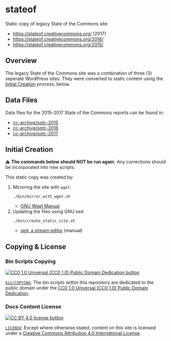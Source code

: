# stateof

Static copy of legacy State of the Commons site:
- https://stateof.creativecommons.org/ (2017)
- https://stateof.creativecommons.org/2016/
- https://stateof.creativecommons.org/2015/


## Overview

The legacy State of the Commons site was a combination of three (3) seperate
WordPress sites. They were converted to static content using the [Initial
Creation](#initial-creation) process, below.


## Data Files

Data files for the 2015-2017 State of the Commons reports can be found in:
- [cc-archive/sotc-2015](https://github.com/cc-archive/sotc-2015)
- [cc-archive/sotc-2016](https://github.com/cc-archive/sotc-2016)
- [cc-archive/sotc-2017](https://github.com/cc-archive/sotc-2017)


## Initial Creation

:warning: **The commands below should NOT be run again.** Any corrections
should be incorporated into new scripts.

This static copy was created by:
1. Mirroring the site with `wget`:
    ```shell
    ./bin/mirror_with_wget.sh
    ```
   - [GNU Wget Manual](http://www.gnu.org/software/wget/manual/wget.html)
2. Updating the files using GNU sed
    ```shell
    ./bin/create_static_site.sh
    ```
   - [sed, a stream editor](https://www.gnu.org/software/sed/manual/sed.html)
     (manual)


## Copying & License


### Bin Scripts Copying

[![CC0 1.0 Universal (CC0 1.0) Public Domain Dedication
button][cc-zero-png]][cc-zero]

[`bin/COPYING`](bin/COPYING): The bin scripts within this repository are
dedicated to the public domain under the [CC0 1.0 Universal (CC0 1.0) Public
Domain Dedication][cc-zero].

[cc-zero-png]: https://licensebuttons.net/l/zero/1.0/88x31.png "CC0 1.0 Universal (CC0 1.0) Public Domain Dedication button"
[cc-zero]: https://creativecommons.org/publicdomain/zero/1.0/


### Docs Content License

[![CC BY 4.0 license button][cc-by-png]][cc-by]

[`LICENSE`](LICENSE): Except where otherwise stated, content on this site is
licensed under a [Creative Commons Attribution 4.0 International
License][cc-by].

[cc-by-png]: https://licensebuttons.net/l/by/4.0/88x31.png#floatleft "CC BY 4.0 license button"
[cc-by]: https://creativecommons.org/licenses/by/4.0/ "Creative Commons Attribution 4.0 International License"
